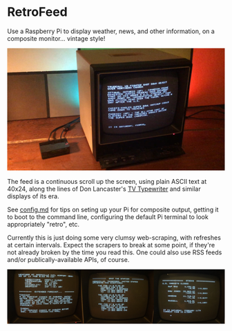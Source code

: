# RetroFeed

Use a Raspberry Pi to display weather, news, and other information, on a composite monitor... vintage style!

![RetroFeed in use](./img/hero_shot.png)

The feed is a continuous scroll up the screen, using plain ASCII text at 40x24, along the lines of Don Lancaster's [TV Typewriter](https://en.wikipedia.org/wiki/TV_Typewriter) and similar displays of its era.

See [config.md](https://github.com/JeffJetton/retrofeed/blob/main/config.md) for tips on seting up your Pi for composite output, getting it to boot to the command line, configuring the default Pi terminal to look appropriately "retro", etc.

Currently this is just doing some very clumsy web-scraping, with refreshes at certain intervals. Expect the scrapers to break at some point, if they're not already broken by the time you read this. One could also use RSS feeds and/or publically-available APIs, of course.

![Weather, Space Station, and Stock displays](./img/samples.jpg)
